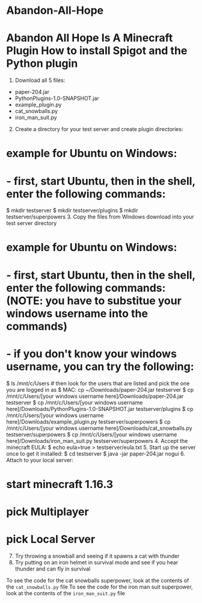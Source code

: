 # Abandon-All-Hope
Abandon All Hope Is A Minecraft Plugin
How to install Spigot and the Python plugin
===
1. Download all 5 files:
  * paper-204.jar
  * PythonPlugins-1.0-SNAPSHOT.jar
  * example_plugin.py
  * cat_snowballs.py
  * iron_man_suit.py
2. Create a directory for your test server and create plugin directories:
  # example for Ubuntu on Windows:
  # - first, start Ubuntu, then in the shell, enter the following commands:
  $ mkdir testserver
  $ mkdir testserver/plugins
  $ mkdir testserver/superpowers
3. Copy the files from Windows download into your test server directory
  # example for Ubuntu on Windows:
  # - first, start Ubuntu, then in the shell, enter the following commands: (NOTE: you have to substitue your windows username into the commands)
  # - if you don't know your windows username, you can try the following:
  $ ls /mnt/c/Users   # then look for the users that are listed and pick the one you are logged in as
  $ MAC: cp ~/Downloads/paper-204.jar testserver
  $ cp /mnt/c/Users/[your windows username here]/Downloads/paper-204.jar testserver
  $ cp /mnt/c/Users/[your windows username here]/Downloads/PythonPlugins-1.0-SNAPSHOT.jar testserver/plugins
  $ cp /mnt/c/Users/[your windows username here]/Downloads/example_plugin.py testserver/superpowers
  $ cp /mnt/c/Users/[your windows username here]/Downloads/cat_snowballs.py testserver/superpowers
  $ cp /mnt/c/Users/[your windows username here]/Downloads/iron_man_suit.py testserver/superpowers
4. Accept the minecraft EULA:
  $ echo eula=true > testserver/eula.txt
5. Start up the server once to get it installed:
  $ cd testserver
  $ java -jar paper-204.jar nogui
6. Attach to your local server:
  # start minecraft 1.16.3
  # pick Multiplayer
  # pick Local Server
7. Try throwing a snowball and seeing if it spawns a cat with thunder
8. Try putting on an iron helmet in survival mode and see if you hear thunder and can fly in survival

To see the code for the cat snowballs superpower, look at the contents of the `cat_snowballs.py` file
To see the code for the iron man suit superpower, look at the contents of the `iron_man_suit.py` file
